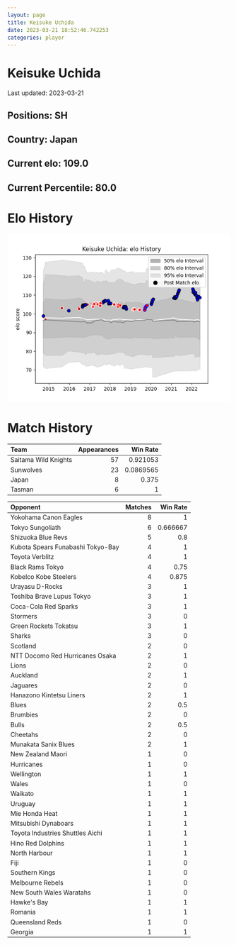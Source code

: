 ```yaml
---  
layout: page  
title: Keisuke Uchida  
date: 2023-03-21 18:52:46.742253  
categories: player  
---
```

# Keisuke Uchida


Last updated: 2023-03-21
## Positions: SH

## Country: Japan

## Current elo: 109.0

## Current Percentile: 80.0

# Elo History


![elo history](history_KeisukeUchida.png)
# Match History


| Team                 |   Appearances |   Win Rate |
|:---------------------|--------------:|-----------:|
| Saitama Wild Knights |            57 |  0.921053  |
| Sunwolves            |            23 |  0.0869565 |
| Japan                |             8 |  0.375     |
| Tasman               |             6 |  1         |

| Opponent                          |   Matches |   Win Rate |
|:----------------------------------|----------:|-----------:|
| Yokohama Canon Eagles             |         8 |   1        |
| Tokyo Sungoliath                  |         6 |   0.666667 |
| Shizuoka Blue Revs                |         5 |   0.8      |
| Kubota Spears Funabashi Tokyo-Bay |         4 |   1        |
| Toyota Verblitz                   |         4 |   1        |
| Black Rams Tokyo                  |         4 |   0.75     |
| Kobelco Kobe Steelers             |         4 |   0.875    |
| Urayasu D-Rocks                   |         3 |   1        |
| Toshiba Brave Lupus Tokyo         |         3 |   1        |
| Coca-Cola Red Sparks              |         3 |   1        |
| Stormers                          |         3 |   0        |
| Green Rockets Tokatsu             |         3 |   1        |
| Sharks                            |         3 |   0        |
| Scotland                          |         2 |   0        |
| NTT Docomo Red Hurricanes Osaka   |         2 |   1        |
| Lions                             |         2 |   0        |
| Auckland                          |         2 |   1        |
| Jaguares                          |         2 |   0        |
| Hanazono Kintetsu Liners          |         2 |   1        |
| Blues                             |         2 |   0.5      |
| Brumbies                          |         2 |   0        |
| Bulls                             |         2 |   0.5      |
| Cheetahs                          |         2 |   0        |
| Munakata Sanix Blues              |         2 |   1        |
| New Zealand Maori                 |         1 |   0        |
| Hurricanes                        |         1 |   0        |
| Wellington                        |         1 |   1        |
| Wales                             |         1 |   0        |
| Waikato                           |         1 |   1        |
| Uruguay                           |         1 |   1        |
| Mie Honda Heat                    |         1 |   1        |
| Mitsubishi Dynaboars              |         1 |   1        |
| Toyota Industries Shuttles Aichi  |         1 |   1        |
| Hino Red Dolphins                 |         1 |   1        |
| North Harbour                     |         1 |   1        |
| Fiji                              |         1 |   0        |
| Southern Kings                    |         1 |   0        |
| Melbourne Rebels                  |         1 |   0        |
| New South Wales Waratahs          |         1 |   0        |
| Hawke's Bay                       |         1 |   1        |
| Romania                           |         1 |   1        |
| Queensland Reds                   |         1 |   0        |
| Georgia                           |         1 |   1        |